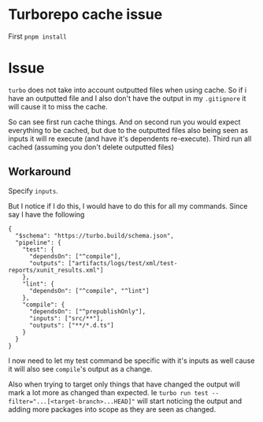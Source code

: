 # Turborepo cache issue

First `pnpm install`

# Issue
`turbo` does not take into account outputted files when using cache. So if i have an outputted file and I also don't have the output in my `.gitignore` it will cause it to miss the cache.

So can see first run cache things. And on second run you would expect everything to be cached, but due to the outputted files also being seen as inputs it will re execute (and have it's dependents re-execute). Third run all cached (assuming you don't delete outputted files)

## Workaround
Specify `inputs`.

But I notice if I do this, I would have to do this for all my commands. Since say I have the following
```
{
  "$schema": "https://turbo.build/schema.json",
  "pipeline": {
    "test": {
      "dependsOn": ["^compile"],
      "outputs": ["artifacts/logs/test/xml/test-reports/xunit_results.xml"]
    },
    "lint": {
      "dependsOn": ["^compile", "^lint"]
    },
    "compile": {
      "dependsOn": ["^prepublishOnly"],
      "inputs": ["src/**"],
      "outputs": ["**/*.d.ts"]
    }
  }
}
```
I now need to let my test command be specific with it's inputs as well cause it will also see `compile`'s output as a change.

Also when trying to target only things that have changed the output will mark a lot more as changed than expected. Ie `turbo run test --filter="...[<target-branch>...HEAD]"` will start noticing the output and adding more packages into scope as they are seen as changed.

